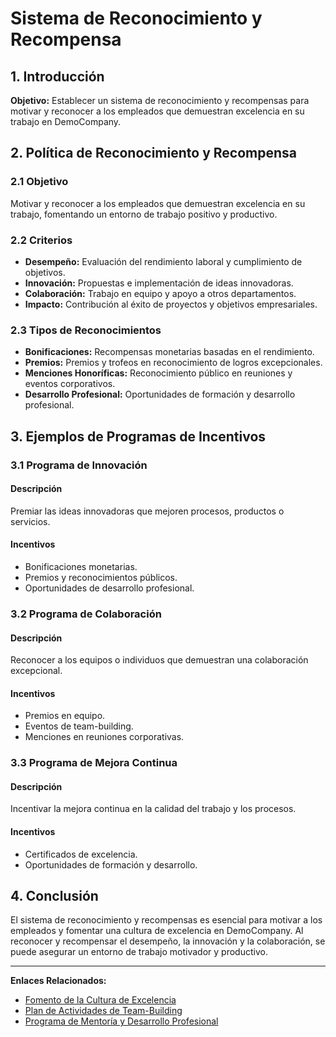 # Sistema de Reconocimiento y Recompensa

## 1. Introducción

**Objetivo:** Establecer un sistema de reconocimiento y recompensas para motivar y reconocer a los empleados que demuestran excelencia en su trabajo en DemoCompany.

## 2. Política de Reconocimiento y Recompensa

### 2.1 Objetivo

Motivar y reconocer a los empleados que demuestran excelencia en su trabajo, fomentando un entorno de trabajo positivo y productivo.

### 2.2 Criterios

- **Desempeño:** Evaluación del rendimiento laboral y cumplimiento de objetivos.
- **Innovación:** Propuestas e implementación de ideas innovadoras.
- **Colaboración:** Trabajo en equipo y apoyo a otros departamentos.
- **Impacto:** Contribución al éxito de proyectos y objetivos empresariales.

### 2.3 Tipos de Reconocimientos

- **Bonificaciones:** Recompensas monetarias basadas en el rendimiento.
- **Premios:** Premios y trofeos en reconocimiento de logros excepcionales.
- **Menciones Honoríficas:** Reconocimiento público en reuniones y eventos corporativos.
- **Desarrollo Profesional:** Oportunidades de formación y desarrollo profesional.

## 3. Ejemplos de Programas de Incentivos

### 3.1 Programa de Innovación

#### Descripción

Premiar las ideas innovadoras que mejoren procesos, productos o servicios.

#### Incentivos

- Bonificaciones monetarias.
- Premios y reconocimientos públicos.
- Oportunidades de desarrollo profesional.

### 3.2 Programa de Colaboración

#### Descripción

Reconocer a los equipos o individuos que demuestran una colaboración excepcional.

#### Incentivos

- Premios en equipo.
- Eventos de team-building.
- Menciones en reuniones corporativas.

### 3.3 Programa de Mejora Continua

#### Descripción

Incentivar la mejora continua en la calidad del trabajo y los procesos.

#### Incentivos

- Certificados de excelencia.
- Oportunidades de formación y desarrollo.

## 4. Conclusión

El sistema de reconocimiento y recompensas es esencial para motivar a los empleados y fomentar una cultura de excelencia en DemoCompany. Al reconocer y recompensar el desempeño, la innovación y la colaboración, se puede asegurar un entorno de trabajo motivador y productivo.

---

**Enlaces Relacionados:**
- [Fomento de la Cultura de Excelencia](Fomento_de_la_Cultura_de_Excelencia.md)
- [Plan de Actividades de Team-Building](Plan_Actividades_Team_Building.md)
- [Programa de Mentoría y Desarrollo Profesional](Programa_Mentoria_Desarrollo_Profesional.md)
